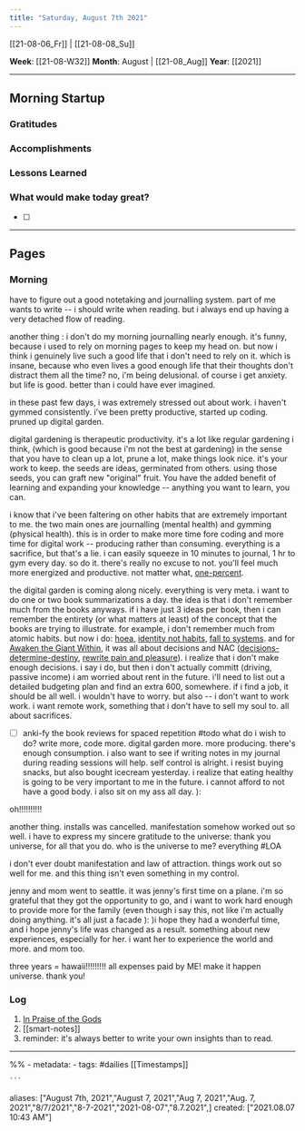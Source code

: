 ```yaml
---
title: "Saturday, August 7th 2021"
---
```

[[21-08-06_Fr]] | [[21-08-08_Su]] 

**Week**: [[21-08-W32]]
**Month**: August | [[21-08_Aug]]
**Year**: [[2021]]

----
## Morning Startup

### Gratitudes

### Accomplishments

### Lessons Learned

### What would make today great?
- [ ]  

----
## Pages
### Morning
have to figure out a good notetaking and journalling system. part of me wants to write -- i should write when reading. but i always end up having a very detached flow of reading. 

another thing : i don't do my morning journalling nearly enough. it's funny, because i used to rely on morning pages to keep my head on. but now i think i genuinely live such a good life that i don't need to rely on it. which is insane, because who even lives a good enough life that their thoughts don't distract them all the time? no, i'm being delusional. of course i get anxiety. but life is good. better than i could have ever imagined. 

in these past few days, i was extremely stressed out about work. i haven't gymmed consistently. i've been pretty productive, started up coding. pruned up digital garden. 

digital gardening is therapeutic productivity. it's a lot like regular gardening i think, (which is good because i'm not the best at gardening) in the sense that you have to clean up a lot, prune a lot, make things look nice. it's your work to keep. the seeds are ideas, germinated from others. using those seeds, you can graft new "original" fruit. You have the added benefit of learning and expanding your knowledge -- anything you want to learn, you can. 

i know that i've been faltering on other habits that are extremely important to me. the two main ones are journalling (mental health) and gymming (physical health). this is in order to make more time fore coding and more time for digital work -- producing rather than consuming. everything is a sacrifice, but that's a lie. i can easily squeeze in 10 minutes to journal, 1 hr to gym every day. so do it. there's really no excuse to not. you'll feel much more energized and productive. not matter what, [one-percent](one-percent.md).

the digital garden is coming along nicely. everything is very meta. i want to do one or two book summarizations a day. the idea is that i don't remember much from the books anyways. if i have just 3 ideas per book, then i can remember the entirety (or what matters at least) of the concept that the books are trying to illustrate. for example, i don't remember much from atomic habits. but now i do: [hoea](hoea.md), [identity not habits](identity-not-habits.md), [fall to systems](fall-to-systems.md). and for [Awaken the Giant Within](books/Awaken-the-Giant-Within.md), it was all about decisions and NAC ([decisions-determine-destiny](decisions-determine-destiny.md), [rewrite pain and pleasure](neuro-associative-conditioning.md)). i realize that i don't make enough decisions. i say i do, but then i don't actually committ (driving, passive income) i am worried about rent in the future. i'll need to list out a detailed budgeting plan and find an extra 600, somewhere. if i find a job, it should be all well. i wouldn't have to worry. but also -- i don't want to work work. i want remote work, something that i don't have to sell my soul to. all about sacrifices. 
- [ ] anki-fy the book reviews for spaced repetition #todo 
what do i wish to do? write more, code more. digital garden more. more producing. there's enough consumption. i also want to see if writing notes in my journal during reading sessions will help.
self control is alright. i resist buying snacks, but also bought icecream yesterday. i realize that eating healthy is going to be very important to me in the future. i cannot afford to not have a good body. i also sit on my ass all day. ):

oh!!!!!!!!!!

another thing. installs was cancelled. manifestation somehow worked out so well. i have to express my sincere gratitude to the universe: thank you universe, for all that you do. who is the universe to me? everything #LOA

i don't ever doubt manifestation and law of attraction. things work out so well for me. and this thing isn't even something in my control. 

jenny and mom went to seattle. it was jenny's first time on a plane. i'm so grateful that they got the opportunity to go, and i want to work hard enough to provide more for the family (even though i say this, not like i'm actually doing anything. it's all just a facade ): )i hope they had a wonderful time, and i hope jenny's life was changed as a result. something about new experiences, especially for her. i want her to experience the world and more. and mom too.

three years = hawaii!!!!!!!!! all expenses paid by ME! make it happen universe. thank you! 

### Log
1. [In Praise of the Gods](https://simonsarris.substack.com/p/in-praise-of-the-gods)
2. [[smart-notes]]
3. reminder: it's always better to write your own insights than to read.
----
%% - metadata:
	- tags: #dailies [[Timestamps]] 


	```
aliases: ["August 7th, 2021","August 7, 2021","Aug 7, 2021","Aug. 7, 2021","8/7/2021","8-7-2021","2021-08-07","8.7.2021",]
created: ["2021.08.07 10:43 AM"]
```